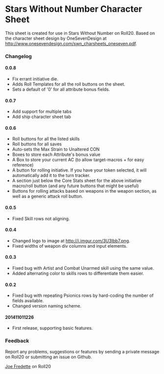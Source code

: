 # Stars Without Number Character Sheet

This sheet is created for use in Stars Without Number on Roll20. Based on the character sheet design by OneSevenDesign at http://www.onesevendesign.com/swn_charsheets_oneseven.pdf.

### Changelog

#### 0.0.8

* Fix errant initiative die.
* Adds Roll Templates for all the roll buttons on the sheet.
* Sets a default of '0' for all attribute bonus fields.

#### 0.0.7

* Add support for multiple tabs
* Add ship character sheet tab

#### 0.0.6

* Roll buttons for all the listed skills
* Roll buttons for all saves
* Auto-sets the Max Strain to Unaltered CON
* Boxes to store each Attribute's bonus value
* A Box to store your current AC (to allow target-macros + for easy reference)
* A button for rolling initiative. If you have your token selected, it will automatically add it to the turn tracker.
* A section just below the Core Stats sheet for the above initiative macro/roll button (and any future buttons that might be useful)
* Buttons for rolling attacks based on weapons in the weapon section, as well as a generic attack roll button.

#### 0.0.5

* Fixed Skill rows not aligning.

#### 0.0.4

* Changed logo to image at http://i.imgur.com/3U3Ibb7.png.
* Fixed widths of weapon div columns and input elements.

#### 0.0.3

* Fixed bug with Artist and Combat Unarmed skill using the same value.
* Added alternating color to skills rows to differentiate them easier.

#### 0.0.2

* Fixed bug with repeating Psionics rows by hard-coding the number of fields available.
* Changed version naming scheme.

#### 201411011226

* First release, supporting basic features.

### Feedback

Report any problems, suggestions or features by sending a private message on Roll20 or submitting an issue on Github.

[Joe Fredette](https://app.roll20.net/users/161749/joe-f) on Roll20

